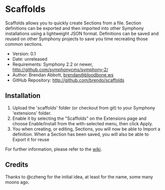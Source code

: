 # Scaffolds

Scaffolds allows you to quickly create Sections from a file. Section definitions can be exported and then imported into other Symphony installations using a lightweight JSON format. Definitions can be saved and reused on other Symphony projects to save you time recreating those common sections.

- Version: 0.1
- Date: unreleased
- Requirements: Symphony 2.2 or newer, <http://github.com/symphonycms/symphony-2/>
- Author: Brendan Abbott, brendan@bloodbone.ws
- GitHub Repository: <http://github.com/brendo/scaffolds>

## Installation

1. Upload the 'scaffolds' folder (or checkout from git) to your Symphony 'extensions' folder.
2. Enable it by selecting the "Scaffolds" on the Extensions page and choose Enable/Install from the with-selected menu, then click Apply.
3. You when creating, or editing, Sections, you will now be able to Import a definition. When a Section has been saved, you will also be able to Export it for reuse

For further information, please refer to the [wiki](https://github.com/brendo/scaffolds/wiki).

## Credits

Thanks to @czheng for the initial idea, at least for the name, some many moons ago.